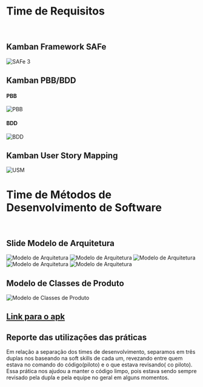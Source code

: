 # Time de Requisitos 
<br>

## Kamban Framework SAFe

![SAFe 3](./../img/safe_unidade_3.png)

## Kamban PBB/BDD

#### PBB
![PBB](./../img/PBB.png)

#### BDD
![BDD](./../img/BDD.png)

## Kamban User Story Mapping
![USM](./../img/USM.png)

# Time de Métodos de Desenvolvimento de Software 
<br>

## Slide Modelo de Arquitetura


![Modelo de Arquitetura](./../img/1.png)
![Modelo de Arquitetura](./../img/2.png)
![Modelo de Arquitetura](./../img/3.png)
![Modelo de Arquitetura](./../img/4.png)
![Modelo de Arquitetura](./../img/5.png)

## Modelo de Classes de Produto

![Modelo de Classes de Produto](./../img/Diagrama_de_Classes.jpeg)

## [Link para o apk](https://drive.google.com/file/d/1Ca3aX9M5T_MvI0tYWR7n2OfCpfZ-7GbK/view?usp=sharing)


## Reporte das utilizações das práticas

Em relação a separação dos times de desenvolvimento, separamos em três duplas nos baseando na soft skills de cada um, revezando entre quem estava no comando do código(piloto) e o que estava revisando( co piloto). Essa prática nos ajudou a manter o código limpo, pois estava sendo sempre revisado pela dupla e pela equipe no geral em alguns momentos.
